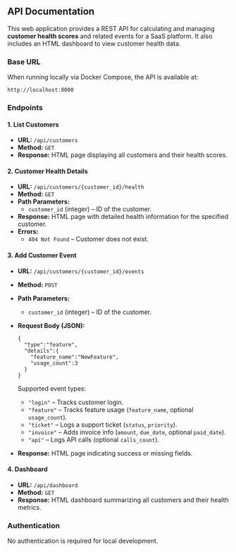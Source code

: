 ## API Documentation

This web application provides a REST API for calculating and managing **customer health scores** and related events for a SaaS platform. It also includes an HTML dashboard to view customer health data.

### Base URL

When running locally via Docker Compose, the API is available at:

<pre class="overflow-visible!" data-start="511" data-end="540"><div class="contain-inline-size rounded-2xl relative bg-token-sidebar-surface-primary"><div class="sticky top-9"><div class="absolute end-0 bottom-0 flex h-9 items-center pe-2"><div class="bg-token-bg-elevated-secondary text-token-text-secondary flex items-center gap-4 rounded-sm px-2 font-sans text-xs"></div></div></div><div class="overflow-y-auto p-4" dir="ltr"><code class="whitespace-pre!"><span><span>http:</span><span>//localhost:8000</span></span></code></div></div></pre>

### Endpoints

#### 1. **List Customers**

* **URL:** `/api/customers`
* **Method:** `GET`
* **Response:** HTML page displaying all customers and their health scores.

#### 2. **Customer Health Details**

* **URL:** `/api/customers/{customer_id}/health`
* **Method:** `GET`
* **Path Parameters:**
  * `customer_id` (integer) – ID of the customer.
* **Response:** HTML page with detailed health information for the specified customer.
* **Errors:**
  * `404 Not Found` – Customer does not exist.

#### 3. **Add Customer Event**

* **URL:** `/api/customers/{customer_id}/events`
* **Method:** `POST`
* **Path Parameters:**

  * `customer_id` (integer) – ID of the customer.
* **Request Body (JSON):**

  <pre class="overflow-visible!" data-start="1244" data-end="1371"><div class="contain-inline-size rounded-2xl relative bg-token-sidebar-surface-primary"><div class="sticky top-9"><div class="absolute end-0 bottom-0 flex h-9 items-center pe-2"><div class="bg-token-bg-elevated-secondary text-token-text-secondary flex items-center gap-4 rounded-sm px-2 font-sans text-xs"></div></div></div><div class="overflow-y-auto p-4" dir="ltr"><code class="whitespace-pre! language-json"><span><span>{</span><span>
    </span><span>"type"</span><span>:</span><span></span><span>"feature"</span><span>,</span><span> 
    </span><span>"details"</span><span>:</span><span></span><span>{</span><span>
      </span><span>"feature_name"</span><span>:</span><span></span><span>"NewFeature"</span><span>,</span><span>
      </span><span>"usage_count"</span><span>:</span><span></span><span>3</span><span>
    </span><span>}</span><span>
  </span><span>}</span><span>
  </span></span></code></div></div></pre>

  Supported event types:

  * `"login"` – Tracks customer login.
  * `"feature"` – Tracks feature usage (`feature_name`, optional `usage_count`).
  * `"ticket"` – Logs a support ticket (`status`, `priority`).
  * `"invoice"` – Adds invoice info (`amount`, `due_date`, optional `paid_date`).
  * `"api"` – Logs API calls (optional `calls_count`).
* **Response:** HTML page indicating success or missing fields.

#### 4. **Dashboard**

* **URL:** `/api/dashboard`
* **Method:** `GET`
* **Response:** HTML dashboard summarizing all customers and their health metrics.

### Authentication

No authentication is required for local development.
